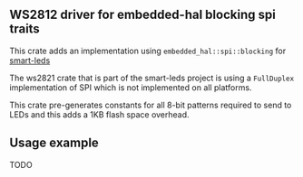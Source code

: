 ## WS2812 driver for embedded-hal blocking spi traits

This crate adds an implementation using `embedded_hal::spi::blocking`
for [smart-leds](https://github.com/smart-leds-rs/smart-leds)

The ws2821 crate that is part of the smart-leds project is using a 
`FullDuplex` implementation of SPI which is not implemented on
all platforms.

This crate pre-generates constants for all 8-bit patterns required to
send to LEDs and this adds a 1KB flash space overhead.

## Usage example


TODO